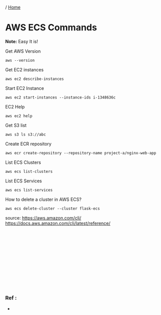 / [Home](index.md)

# AWS ECS Commands

**Note:** Easy It is!


Get AWS Version
```
aws --version
```


Get EC2 instances
```
aws ec2 describe-instances
```



Start EC2 Instance
```
aws ec2 start-instances --instance-ids i-1348636c
```



EC2 Help
```
aws ec2 help
```



Get S3 list
```
aws s3 ls s3://abc
```



Create ECR repository
```
aws ecr create-repository --repository-name project-a/nginx-web-app
```



List ECS Clusters
```
aws ecs list-clusters
```



List ECS Services
```
aws ecs list-services
```








How to delete a cluster in AWS ECS?
```
aws ecs delete-cluster --cluster flask-ecs
```




source:
https://aws.amazon.com/cli/
https://docs.aws.amazon.com/cli/latest/reference/





```

```




```

```




```

```




```

```




```

```




```

```




```

```




```

```




```

```




```

```




```

```




```

```




```

```




```

```

### Ref :

  * []()
